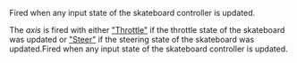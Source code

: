 Fired when any input state of the skateboard controller is updated.

The _axis_ is fired with either ["Throttle"](https://developer.roblox.com/articles/String) if the throttle state of the skateboard was updated or ["Steer"](https://developer.roblox.com/articles/String) if the steering state of the skateboard was updated.Fired when any input state of the skateboard controller is updated.